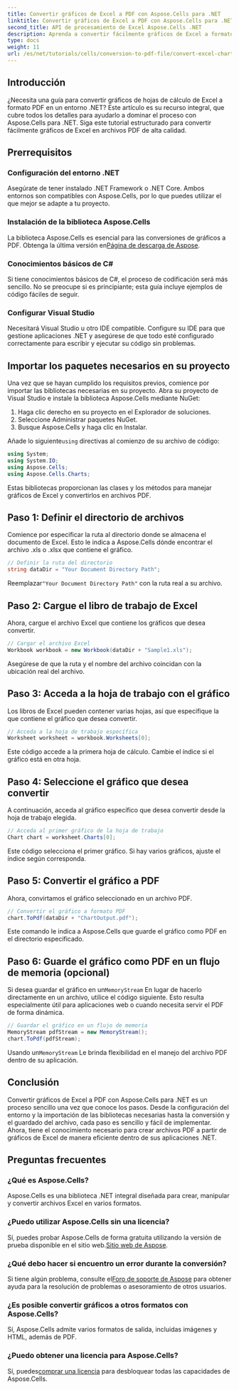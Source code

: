 ```yaml
---
title: Convertir gráficos de Excel a PDF con Aspose.Cells para .NET
linktitle: Convertir gráficos de Excel a PDF con Aspose.Cells para .NET
second_title: API de procesamiento de Excel Aspose.Cells .NET
description: Aprenda a convertir fácilmente gráficos de Excel a formato PDF en .NET con Aspose.Cells. Nuestra guía paso a paso cubre los requisitos previos, la configuración, ejemplos de código y preguntas frecuentes.
type: docs
weight: 11
url: /es/net/tutorials/cells/conversion-to-pdf-file/convert-excel-charts-to-pdf/
---
```

## Introducción

¿Necesita una guía para convertir gráficos de hojas de cálculo de Excel a formato PDF en un entorno .NET? Este artículo es su recurso integral, que cubre todos los detalles para ayudarlo a dominar el proceso con Aspose.Cells para .NET. Siga este tutorial estructurado para convertir fácilmente gráficos de Excel en archivos PDF de alta calidad.

## Prerrequisitos

### Configuración del entorno .NET
Asegúrate de tener instalado .NET Framework o .NET Core. Ambos entornos son compatibles con Aspose.Cells, por lo que puedes utilizar el que mejor se adapte a tu proyecto.

### Instalación de la biblioteca Aspose.Cells
 La biblioteca Aspose.Cells es esencial para las conversiones de gráficos a PDF. Obtenga la última versión en[Página de descarga de Aspose](https://releases.aspose.com/cells/net/).

### Conocimientos básicos de C#
Si tiene conocimientos básicos de C#, el proceso de codificación será más sencillo. No se preocupe si es principiante; esta guía incluye ejemplos de código fáciles de seguir.

### Configurar Visual Studio
Necesitará Visual Studio u otro IDE compatible. Configure su IDE para que gestione aplicaciones .NET y asegúrese de que todo esté configurado correctamente para escribir y ejecutar su código sin problemas.

## Importar los paquetes necesarios en su proyecto

Una vez que se hayan cumplido los requisitos previos, comience por importar las bibliotecas necesarias en su proyecto. Abra su proyecto de Visual Studio e instale la biblioteca Aspose.Cells mediante NuGet:

1. Haga clic derecho en su proyecto en el Explorador de soluciones.
2. Seleccione Administrar paquetes NuGet.
3. Busque Aspose.Cells y haga clic en Instalar.

 Añade lo siguiente`using` directivas al comienzo de su archivo de código:

```csharp
using System;
using System.IO;
using Aspose.Cells;
using Aspose.Cells.Charts;
```

Estas bibliotecas proporcionan las clases y los métodos para manejar gráficos de Excel y convertirlos en archivos PDF.

## Paso 1: Definir el directorio de archivos

Comience por especificar la ruta al directorio donde se almacena el documento de Excel. Esto le indica a Aspose.Cells dónde encontrar el archivo .xls o .xlsx que contiene el gráfico.

```csharp
// Definir la ruta del directorio
string dataDir = "Your Document Directory Path";
```

 Reemplazar`"Your Document Directory Path"` con la ruta real a su archivo.

## Paso 2: Cargue el libro de trabajo de Excel

Ahora, cargue el archivo Excel que contiene los gráficos que desea convertir.

```csharp
// Cargar el archivo Excel
Workbook workbook = new Workbook(dataDir + "Sample1.xls");
```

Asegúrese de que la ruta y el nombre del archivo coincidan con la ubicación real del archivo.

## Paso 3: Acceda a la hoja de trabajo con el gráfico

Los libros de Excel pueden contener varias hojas, así que especifique la que contiene el gráfico que desea convertir.

```csharp
// Acceda a la hoja de trabajo específica
Worksheet worksheet = workbook.Worksheets[0];
```

Este código accede a la primera hoja de cálculo. Cambie el índice si el gráfico está en otra hoja.

## Paso 4: Seleccione el gráfico que desea convertir

A continuación, acceda al gráfico específico que desea convertir desde la hoja de trabajo elegida.

```csharp
// Acceda al primer gráfico de la hoja de trabajo
Chart chart = worksheet.Charts[0];
```

Este código selecciona el primer gráfico. Si hay varios gráficos, ajuste el índice según corresponda.

## Paso 5: Convertir el gráfico a PDF

Ahora, convirtamos el gráfico seleccionado en un archivo PDF.

```csharp
// Convertir el gráfico a formato PDF
chart.ToPdf(dataDir + "ChartOutput.pdf");
```

Este comando le indica a Aspose.Cells que guarde el gráfico como PDF en el directorio especificado.

## Paso 6: Guarde el gráfico como PDF en un flujo de memoria (opcional)

 Si desea guardar el gráfico en un`MemoryStream` En lugar de hacerlo directamente en un archivo, utilice el código siguiente. Esto resulta especialmente útil para aplicaciones web o cuando necesita servir el PDF de forma dinámica.

```csharp
// Guardar el gráfico en un flujo de memoria
MemoryStream pdfStream = new MemoryStream();
chart.ToPdf(pdfStream);
```

 Usando un`MemoryStream` Le brinda flexibilidad en el manejo del archivo PDF dentro de su aplicación.

## Conclusión

Convertir gráficos de Excel a PDF con Aspose.Cells para .NET es un proceso sencillo una vez que conoce los pasos. Desde la configuración del entorno y la importación de las bibliotecas necesarias hasta la conversión y el guardado del archivo, cada paso es sencillo y fácil de implementar. Ahora, tiene el conocimiento necesario para crear archivos PDF a partir de gráficos de Excel de manera eficiente dentro de sus aplicaciones .NET.

## Preguntas frecuentes

### ¿Qué es Aspose.Cells?

Aspose.Cells es una biblioteca .NET integral diseñada para crear, manipular y convertir archivos Excel en varios formatos.

### ¿Puedo utilizar Aspose.Cells sin una licencia?

 Sí, puedes probar Aspose.Cells de forma gratuita utilizando la versión de prueba disponible en el sitio web.[Sitio web de Aspose](https://releases.aspose.com/cells/net/).

### ¿Qué debo hacer si encuentro un error durante la conversión?

 Si tiene algún problema, consulte el[Foro de soporte de Aspose](https://forum.aspose.com/c/cells/9) para obtener ayuda para la resolución de problemas o asesoramiento de otros usuarios.

### ¿Es posible convertir gráficos a otros formatos con Aspose.Cells?

Sí, Aspose.Cells admite varios formatos de salida, incluidas imágenes y HTML, además de PDF.

### ¿Puedo obtener una licencia para Aspose.Cells?

 Sí, puedes[comprar una licencia](https://purchase.conholdate.com/buy) para desbloquear todas las capacidades de Aspose.Cells.